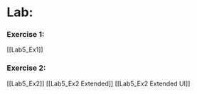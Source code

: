 # Lab:
### Exercise 1:
[[Lab5_Ex1]]

### Exercise 2:
[[Lab5_Ex2]]
[[Lab5_Ex2 Extended]]
[[Lab5_Ex2 Extended UI]]